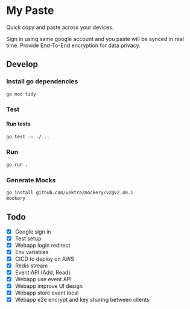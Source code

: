 # My Paste

Quick copy and paste across your devices.

Sign in using same google account and you paste will be synced in real time.
Provide End-To-End encryption for data privacy.

## Develop
### Install go dependencies
```bash
go mod tidy
```

### Test
#### Run tests
```bash
go test -v ./...
```

### Run
```bash
go run .
```

### Generate Mocks
```bash
go install github.com/vektra/mockery/v2@v2.40.1
mockery
```

## Todo
- [x] Google sign in
- [x] Test setup
- [x] Webapp login redirect
- [x] Env variables
- [x] CICD to deploy on AWS
- [x] Redis stream
- [x] Event API (Add, Read)
- [x] Webapp use event API
- [x] Webapp improve UI design
- [x] Webapp store event local
- [x] Webapp e2e encrypt and key sharing between clients

